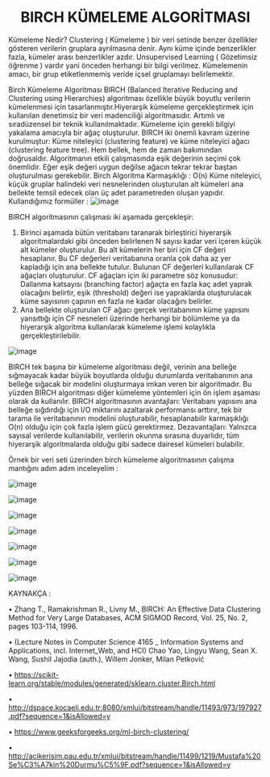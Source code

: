 <h1 align="center", color:"red">BIRCH KÜMELEME ALGORİTMASI</h1>


Kümeleme Nedir?
Clustering ( Kümeleme ) bir veri setinde benzer özellikler gösteren verilerin gruplara ayrılmasına denir. Aynı küme içinde benzerlikler fazla, kümeler arası benzerlikler azdır. Unsupervised Learning ( Gözetimsiz öğrenme ) vardır yani önceden herhangi bir bilgi verilmez.
Kümelemenin amacı, bir grup etiketlenmemiş veride içsel gruplamayı belirlemektir.

Birch Kümeleme Algoritması
BIRCH (Balanced Iterative Reducing and Clustering using Hierarchies) algoritması özellikle büyük boyutlu verilerin kümelenmesi için tasarlanmıştır.Hiyerarşik kümeleme gerçekleştirmek için kullanılan denetimsiz bir veri madenciliği algoritmasıdır. Artımlı ve sıradüzensel bir teknik kullanılmaktadır. Kümeleme için gerekli bilgiyi yakalama amacıyla bir ağaç oluşturulur. BIRCH iki önemli kavram üzerine kurulmuştur: Küme niteleyici (clustering feature) ve küme niteleyici ağacı (clustering feature tree).  Hem bellek, hem de zaman bakımından doğrusaldır. Algoritmanın etkili çalışmasında eşik değerinin seçimi çok önemlidir. Eğer eşik değeri uygun değilse ağacın tekrar tekrar baştan oluşturulması gerekebilir. 
Birch Algoritma Karmaşıklığı : O(n)
Küme niteleyici, küçük gruplar halindeki veri nesnelerinden oluşturulan alt kümeleri ana bellekte temsil edecek olan üç adet parametreden oluşan yapıdır. 
Kullandığımız formüller : 
![image](https://user-images.githubusercontent.com/59260491/151447008-59883def-6b7d-4387-a061-fc209cd7dd05.png)

BIRCH algoritmasının çalışması iki aşamada gerçekleşir: 
1) Birinci aşamada bütün veritabanı taranarak birleştirici hiyerarşik algoritmalardaki gibi önceden belirlenen N sayısı kadar veri içeren küçük alt kümeler oluşturulur. Bu alt kümelerin her biri için CF değeri hesaplanır. Bu CF değerleri veritabanına oranla çok daha az yer kapladığı için ana bellekte tutulur. Bulunan CF değerleri kullanılarak CF ağaçları oluşturulur. CF ağaçları için iki parametre söz konusudur: Dallanma katsayısı (branching factor) ağaçta en fazla kaç adet yaprak olacağını belirtir, eşik (threshold) değeri ise yapraklarda oluşturulacak küme sayısının çapının en fazla ne kadar olacağını belirler. 
2) Ana bellekte oluşturulan CF ağacı gerçek veritabanının küme yapısını yansıttığı için CF nesneleri üzerinde herhangi bir bölümleme ya da hiyerarşik algoritma kullanılarak kümeleme işlemi kolaylıkla gerçekleştirilebilir.

![image](https://user-images.githubusercontent.com/59260491/151447053-9231e7ec-aaef-4537-b1c8-bfd37ad1c788.png)



BIRCH tek başına bir kümeleme algoritması değil, verinin ana belleğe sığmayacak kadar büyük boyutlarda olduğu durumlarda veritabanının ana belleğe sığacak bir modelini oluşturmaya imkan veren bir algoritmadır. Bu yüzden BIRCH algoritması diğer kümeleme yöntemleri için ön işlem aşaması olarak da kullanılır. 
BIRCH algoritmasının avantajları: Veritabanı yapısını ana belleğe sığdırdığı için I/O miktarını azaltarak performansı arttırır, tek bir tarama ile veritabanının modelini oluşturabilir, hesaplanabilir karmaşıklığı O(n) olduğu için çok fazla işlem gücü gerektirmez. 
Dezavantajları: Yalnızca sayısal verilerde kullanılabilir, verilerin okunma sırasına duyarlıdır, tüm hiyerarşik algoritmalarda olduğu gibi sadece dairesel kümeleri bulabilir.

Örnek bir veri seti üzerinden birch kümeleme algoritmasının çalışma mantığını adım adım inceleyelim : 

![image](https://user-images.githubusercontent.com/59260491/151447305-40dfdeeb-a222-4860-9d71-e6d9fd476dd9.png)

![image](https://user-images.githubusercontent.com/59260491/151447339-44cc8b5c-df14-45f9-a9fe-014b34b5ceea.png)

![image](https://user-images.githubusercontent.com/59260491/151447364-e14b7bad-c715-4100-954b-b6cfcb69e6b2.png)

![image](https://user-images.githubusercontent.com/59260491/151447400-c6a8e095-d1a9-4b7b-9d64-46cd1890ac8c.png)

![image](https://user-images.githubusercontent.com/59260491/151447421-a6a62e3c-2e24-423a-a8d0-b5d297a26037.png)

![image](https://user-images.githubusercontent.com/59260491/151447437-1abb2832-86bd-4bb8-bf2b-1d86c6b3a389.png)

![image](https://user-images.githubusercontent.com/59260491/151447463-748cbb5e-d9e3-45c2-a667-c80e48f81342.png)

KAYNAKÇA : 

•	Zhang T., Ramakrishman R., Livny M., BIRCH: An Effective Data Clustering Method for Very Large Databases, ACM SIGMOD Record, Vol. 25, No. 2, pages 103-114, 1996.

•	(Lecture Notes in Computer Science 4165 _ Information Systems and Applications, incl. Internet_Web, and HCI) Chao Yao, Lingyu Wang, Sean X. Wang, Sushil Jajodia (auth.), Willem Jonker, Milan Petković

•	https://scikit-learn.org/stable/modules/generated/sklearn.cluster.Birch.html

•	http://dspace.kocaeli.edu.tr:8080/xmlui/bitstream/handle/11493/973/197927.pdf?sequence=1&isAllowed=y

•	https://www.geeksforgeeks.org/ml-birch-clustering/

•	http://acikerisim.pau.edu.tr/xmlui/bitstream/handle/11499/1219/Mustafa%20Se%C3%A7kin%20Durmu%C5%9F.pdf?sequence=1&isAllowed=y



